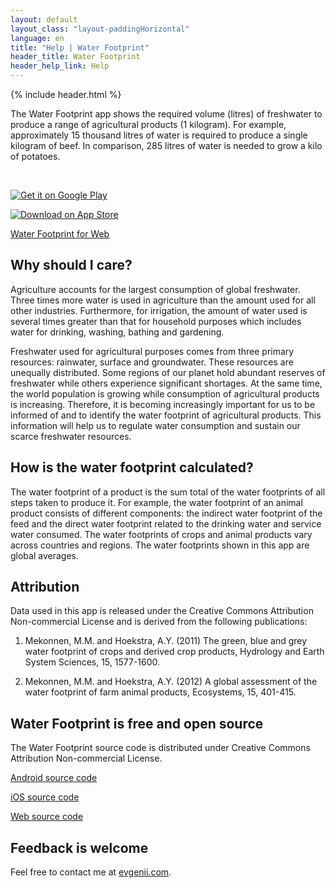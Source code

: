 ```yaml
---
layout: default
layout_class: "layout-paddingHorizontal"
language: en
title: "Help | Water Footprint"
header_title: Water Footprint
header_help_link: Help
---
```


{% include header.html %}

The Water Footprint app shows the required volume (litres) of freshwater to produce a range of agricultural products (1 kilogram). For example, approximately 15 thousand litres of water is required to produce a single kilogram of beef. In comparison, 285 litres of water is needed to grow a kilo of potatoes.


<br>

<div class='isTextCentered'>
  <p>
    <a href='https://play.google.com/store/apps/details?id=com.evgenii.waterfootprint' title='Get it on Google Play'><img src='{{ "image/logos/en/google_play_badge.png" | prepend: site.subpath_url }}' alt='Get it on Google Play' class='isMax200PxWide'></a>
  </p>

  <p>
    <a href='https://itunes.apple.com/us/app/water-footprint/id1044041294' title='Download on App Store'><img src='{{ "image/logos/en/appstore_badge.png" | prepend: site.subpath_url }}' alt='Download on App Store' class='isMax200PxWide'></a>
  </p>

  <p>
    <a href='http://evgenii.com/water-footprint/en/'>Water Footprint for Web</a>
  </p>
</div>

## Why should I care?

Agriculture accounts for the largest consumption of global freshwater. Three times more water is used in agriculture than the amount used for all other industries. Furthermore, for irrigation, the amount of water used is several times greater than that for household purposes which includes water for drinking, washing, bathing and gardening.

Freshwater used for agricultural purposes comes from three primary resources: rainwater, surface and groundwater. These resources are unequally distributed. Some regions of our planet hold abundant reserves of freshwater while others experience significant shortages. At the same time, the world population is growing while consumption of agricultural products is increasing. Therefore, it is becoming increasingly important for us to be informed of and to identify the water footprint of agricultural products. This information will help us to regulate water consumption and sustain our scarce freshwater resources.


## How is the water footprint calculated?

The water footprint of a product is the sum total of the water footprints of all steps taken to produce it. For example, the water footprint of an animal product consists of different components: the indirect water footprint of the feed and the direct water footprint related to the drinking water and service water consumed. The water footprints of crops and animal products vary across countries and regions. The water footprints shown in this app are global averages.


## Attribution

Data used in this app is released under the Creative Commons Attribution Non-commercial License and is derived from the following publications:

1) Mekonnen, M.M. and Hoekstra, A.Y. (2011) The green, blue and grey water footprint of crops and derived crop products, Hydrology and Earth System Sciences, 15, 1577-1600.

2) Mekonnen, M.M. and Hoekstra, A.Y. (2012) A global assessment of the water footprint of farm animal products, Ecosystems, 15, 401-415.

## Water Footprint is free and open source

The Water Footprint source code is distributed under Creative Commons Attribution Non-commercial License.

[Android source code](https://github.com/evgenyneu/water-footprint-android)

[iOS source code](https://github.com/evgenyneu/water-footprint-ios)

[Web source code](https://github.com/evgenyneu/water-footprint-web)


## Feedback is welcome

Feel free to contact me at [evgenii.com](http://evgenii.com).